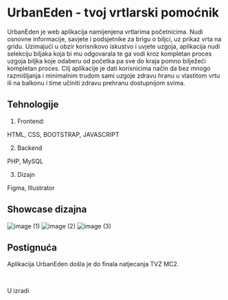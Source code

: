 # UrbanEden - tvoj vrtlarski pomoćnik

UrbanEden je web aplikacija namijenjena vrtlarima početnicima. Nudi osnovne informacije, savjete i podsjetnike za brigu o biljci, uz prikaz vrta na gridu. Uzimajući u obzir korisnikovo iskustvo i uvjete uzgoja, aplikacija nudi selekciju biljaka koja bi mu odgovarala te ga vodi kroz kompletan proces uzgoja biljka koje odaberu od početka pa sve do kraja pomno bilježeći kompletan proces. 
Cilj aplikacije je dati korisnicima način da bez mnogo razmišljanja i minimalnim trudom sami uzgoje zdravu hranu u vlastitom vrtu ili na balkonu i time učiniti zdravu prehranu dostupnijom svima. 

<!-- Problem -->

## Tehnologije

1. Frontend:

HTML, CSS, BOOTSTRAP, JAVASCRIPT

2. Backend

PHP, MySQL

3. Dizajn

Figma, Illustrator

## Showcase dizajna

![image (1)](https://github.com/Hortici/UrbanEden/assets/62816746/38502051-f683-41c0-8c6f-1998840c8956)
![image (2)](https://github.com/Hortici/UrbanEden/assets/62816746/81f0bd8b-f0dd-4f9f-a1dc-d87f073765ce)
![image (3)](https://github.com/Hortici/UrbanEden/assets/62816746/948030ab-ae3f-42ee-bae3-cef5d02b46aa)

## Postignuća


Aplikacija UrbanEden došla je do finala natjecanja TVZ MC2.

<br>

U izradi
